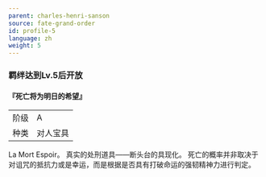 ```yaml
---
parent: charles-henri-sanson
source: fate-grand-order
id: profile-5
language: zh
weight: 5
---
```


### 羁绊达到Lv.5后开放

#### 『死亡将为明日的希望』

<table>
  <tr><td>阶级</td><td>A</td></tr>
  <tr><td>种类</td><td>对人宝具</td></tr>
</table>

La Mort Espoir。
真实的处刑道具——断头台的具现化。
死亡的概率并非取决于对诅咒的抵抗力或是幸运，而是根据是否具有打破命运的强韧精神力进行判定。
